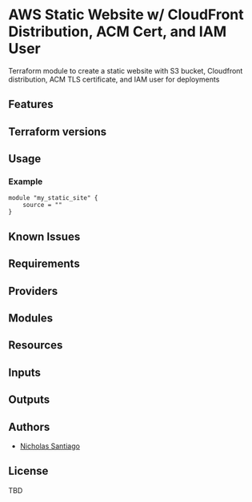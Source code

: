 <!-- Docs example - https://github.com/terraform-aws-modules/terraform-aws-security-group/blob/master/README.md -->

# AWS Static Website w/ CloudFront Distribution, ACM Cert, and IAM User

Terraform module to create a static website with S3 bucket, Cloudfront distribution, ACM TLS certificate, and IAM user for deployments

## Features

## Terraform versions

## Usage

### Example

```hcl
module "my_static_site" {
    source = ""
}
```

## Known Issues

## Requirements

## Providers

## Modules

## Resources

## Inputs

## Outputs

## Authors

- [Nicholas Santiago](https://github.com/santiagon610)

## License

TBD